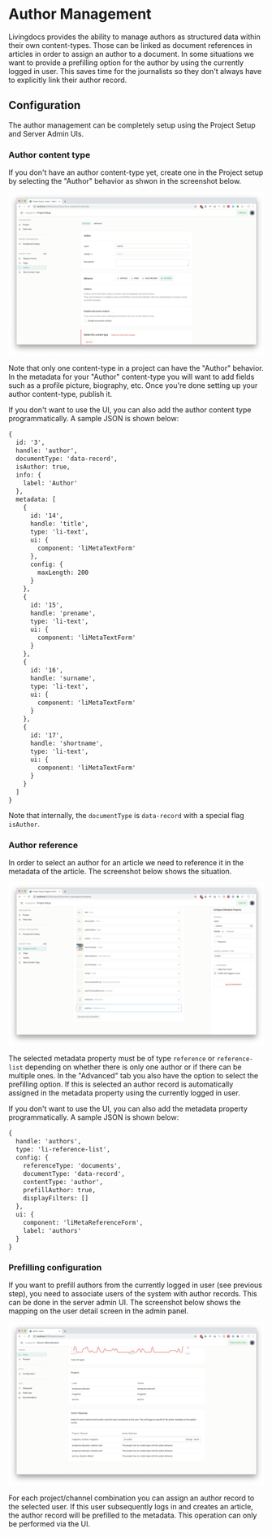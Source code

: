 # Author Management

Livingdocs provides the ability to manage authors as structured data within their own content-types. Those can be linked as document references in articles in order to assign an author to a document. In some situations we want to provide a prefilling option for the author by using the currently logged in user. This saves time for the journalists so they don't always have to explicitly link their author record.

## Configuration

The author management can be completely setup using the Project Setup and Server Admin UIs.

### Author content type

If you don't have an author content-type yet, create one in the Project setup by selecting the "Author" behavior as shwon in the screenshot below.

![Author Content Type](./prefill-author/author-content-type.png)

Note that only one content-type in a project can have the "Author" behavior. In the metadata for your "Author" content-type you will want to add fields such as a profile picture, biography, etc.
Once you're done setting up your author content-type, publish it.

If you don't want to use the UI, you can also add the author content type programmatically. A sample JSON is shown below:
```
{
  id: '3',
  handle: 'author',
  documentType: 'data-record',
  isAuthor: true,
  info: {
    label: 'Author'
  },
  metadata: [
    {
      id: '14',
      handle: 'title',
      type: 'li-text',
      ui: {
        component: 'liMetaTextForm'
      },
      config: {
        maxLength: 200
      }
    },
    {
      id: '15',
      handle: 'prename',
      type: 'li-text',
      ui: {
        component: 'liMetaTextForm'
      }
    },
    {
      id: '16',
      handle: 'surname',
      type: 'li-text',
      ui: {
        component: 'liMetaTextForm'
      }
    },
    {
      id: '17',
      handle: 'shortname',
      type: 'li-text',
      ui: {
        component: 'liMetaTextForm'
      }
    }
  ]
}
```

Note that internally, the `documentType` is `data-record` with a special flag `isAuthor`.

### Author reference

In order to select an author for an article we need to reference it in the metadata of the article. The screenshot below shows the situation.

![Link Author](./prefill-author/link-author-in-article.png)

The selected metadata property must be of type `reference` or `reference-list` depending on whether there is only one author or if there can be multiple ones.
In the "Advanced" tab you also have the option to select the prefilling option. If this is selected an author record is automatically assigned in the metadata property using the currently logged in user.

If you don't want to use the UI, you can also add the metadata property programmatically. A sample JSON is shown below:
```
{
  handle: 'authors',
  type: 'li-reference-list',
  config: {
    referenceType: 'documents',
    documentType: 'data-record',
    contentType: 'author',
    prefillAuthor: true,
    displayFilters: []
  },
  ui: {
    component: 'liMetaReferenceForm',
    label: 'authors'
  }
}
```

### Prefilling configuration

If you want to prefill authors from the currently logged in user (see previous step), you need to associate users of the system with author records. This can be done in the server admin UI. The screenshot below shows the mapping on the user detail screen in the admin panel.

![Author Mapping](./prefill-author/map-author.png)

For each project/channel combination you can assign an author record to the selected user. If this user subsequently logs in and creates an article, the author record will be prefilled to the metadata.
This operation can only be performed via the UI.
